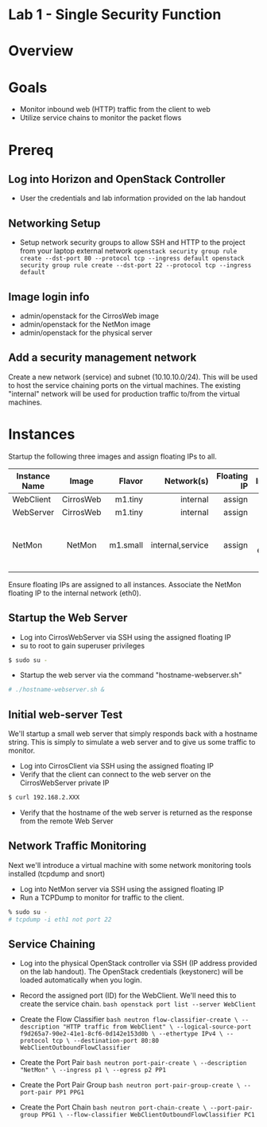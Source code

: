 
# Lab 1 - Single Security Function

# Overview


# Goals

  * Monitor inbound web (HTTP) traffic from the client to web
  * Utilize service chains to monitor the packet flows

# Prereq

## Log into Horizon and OpenStack Controller
  * User the credentials and lab information provided on the lab handout

## Networking Setup
  * Setup network security groups to allow SSH and HTTP to the project from your laptop external network
``
openstack security group rule create --dst-port 80 --protocol tcp --ingress default
openstack security group rule create --dst-port 22 --protocol tcp --ingress default
``
  
## Image login info
  * admin/openstack for the CirrosWeb image
  * admin/openstack for the NetMon image
  * admin/openstack for the physical server



## Add a security management network

Create a new network (service) and subnet (10.10.10.0/24). This will be used to host the service chaining ports on the virtual machines. The existing "internal" network will be used for production traffic to/from the virtual machines.

# Instances

Startup the following three images and assign floating IPs to all. 

| Instance Name | Image         | Flavor  | Network(s)      | Floating IP | Interfaces        | Notes                                 |
| ------------- |:-------------:| -------:|----------------:|------------:|------------------:|--------------------------------------:|
| WebClient     | CirrosWeb     | m1.tiny | internal        |  assign     | eth0              |                                       |
| WebServer     | CirrosWeb     | m1.tiny | internal        |  assign     | eth0              |                                       |
| NetMon        | NetMon        | m1.small| internal,service|  assign     | eth0, eth1, eth2  | eth0 to internal. eth{1,2} to service | 

Ensure floating IPs are assigned to all instances. Associate the NetMon floating IP to the internal network (eth0).


## Startup the Web Server
* Log into CirrosWebServer via SSH using the assigned floating IP
* su to root to gain superuser privileges
```bash
$ sudo su -
```
* Startup the web server via the command "hostname-webserver.sh"
```bash
# ./hostname-webserver.sh &
```

## Initial web-server Test

We'll startup a small web server that simply responds back with a hostname string. This is simply to simulate a web server and to give us some traffic to monitor.

* Log into CirrosClient via SSH using the assigned floating IP
* Verify that the client can connect to the web server on the CirrosWebServer private IP
```bash
$ curl 192.168.2.XXX
```
* Verify that the hostname of the web server is returned as the response from the remote Web Server

## Network Traffic Monitoring

Next we'll introduce a virtual machine with some network monitoring tools installed (tcpdump and snort)

* Log into NetMon server via SSH using the assigned floating IP 
* Run a TCPDump to monitor for traffic to the client.

```bash
% sudo su -
# tcpdump -i eth1 not port 22
```



## Service Chaining


* Log into the physical OpenStack controller via SSH (IP address provided on the lab handout). The OpenStack credentials (keystonerc) will be loaded automatically when you login.

* Record the assigned port (ID) for the WebClient. We'll need this to create the service chain.
`` bash
openstack port list --server WebClient
``

* Create the Flow Classifier
`` bash
neutron flow-classifier-create \
  --description "HTTP traffic from WebClient" \
  --logical-source-port f9d265a7-90e2-41e1-8cf6-0d142e153d0b \
  --ethertype IPv4 \
  --protocol tcp \
  --destination-port 80:80 WebClientOutboundFlowClassifier
``

* Create the Port Pair
``bash
neutron port-pair-create \
  --description "NetMon" \
  --ingress p1 \
  --egress p2 PP1
``

* Create the Port Pair Group
``bash
neutron port-pair-group-create \
  --port-pair PP1 PPG1
``

* Create the Port Chain
``bash
neutron port-chain-create \
  --port-pair-group PPG1 \
  --flow-classifier WebClientOutboundFlowClassifier PC1
``



